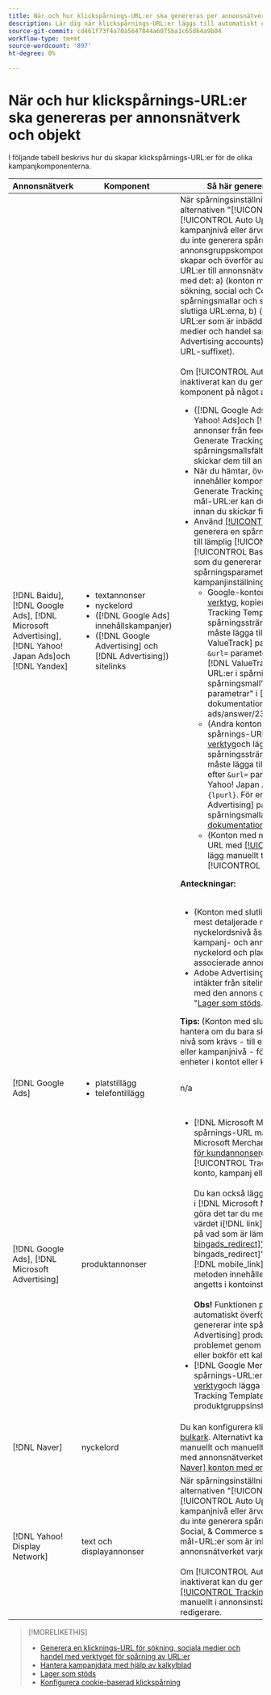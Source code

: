 ```yaml
---
title: När och hur klickspårnings-URL:er ska genereras per annonsnätverk och objekt
description: Lär dig när klickspårnings-URL:er läggs till automatiskt och när och hur du lägger till dem manuellt för olika kampanjkomponenter.
source-git-commit: cd461f73f4a70a5647844a6075ba1c65d64a9b04
workflow-type: tm+mt
source-wordcount: '897'
ht-degree: 0%

---
```


# När och hur klickspårnings-URL:er ska genereras per annonsnätverk och objekt

I följande tabell beskrivs hur du skapar klickspårnings-URL:er för de olika kampanjkomponenterna.

| Annonsnätverk | Komponent | Så här genererar du en URL för klickspårning |
| ---- | ---- | ---- |
| [!DNL Baidu], [!DNL Google Ads], [!DNL Microsoft Advertising], [!DNL Yahoo! Japan Ads]och [!DNL Yandex] | <ul><li>textannonser</li><li>nyckelord</li><li>([!DNL Google Ads] innehållskampanjer)</li><li>([!DNL Google Advertising] och [!DNL Advertising]) sitelinks</li></ul> | När spårningsinställningarna för en aktiv kampanj innehåller alternativen &quot;[!UICONTROL EF Redirect]&quot; och &quot;[!UICONTROL Auto Upload]&quot; (antingen inställd på kampanjnivå eller ärvd från kontoinställningarna), behöver du inte generera spårnings-URL:er för annonsgruppskomponenterna. Search, Social, &amp; Commerce skapar och överför automatiskt följande typer av spårnings-URL:er till annonsnätverket varje gång det synkroniseras med det: a) (konton med slutliga URL:er) Parametrar för sökning, social och Commerce-spårning för spårningsmallar och samma parametrar som läggs till de slutliga URL:erna, b) (konton med mål-URL:er) nya mål-URL:er som är inbäddade med kod för sökning, sociala medier och handel samt c) (Google Ads and Microsoft Advertising accounts) landningssidessuffix (det slutliga URL-suffixet).<br><br>Om [!UICONTROL Auto Upload] om alternativet är inaktiverat kan du generera spårnings-URL:er för en komponent på något av följande sätt:<ul><li>([!DNL Google Ads], [!DNL Microsoft Advertising], [!DNL Yahoo! Ads]och [!DNL Yandex]) När du publicerar annonser från feed-filer väljer du [!UICONTROL Generate Tracking URLs] alternativ. Du kan validera spårningsmallsfälten i alla kalkylbladsfiler innan du skickar dem till annonsnätverket.</li><li>När du hämtar, överför eller skickar en kalkylbladsfil som innehåller komponenten väljer du [!UICONTROL Generate Tracking URLs] alternativ. För konton med mål-URL:er kan du validera fälten Bas-URL/Slutlig URL innan du skickar filen till annonsnätverket</li><li>Använd [[!UICONTROL Tracking URLs] verktyg](/help/search-social-commerce/tools/click-tracking-url-generate.md) för att generera en spårnings-URL och manuellt lägga till den till lämplig [!UICONTROL Tracking Template] eller [!UICONTROL Base URL] fält. <b>Obs!</b> Spårningsmallarna som du genererar innehåller inga ytterligare spårningsparametrar som anges i konto- eller kampanjinställningarna.<ul><li>Google-konton) Gå till [[!UICONTROL Tracking URLs] verktyg](/help/search-social-commerce/tools/click-tracking-url-generate.md), kopierar värdet på skärmen [!UICONTROL Tracking Template] och manuellt lägga till hela spårningssträngen i komponentinställningarna. Du måste lägga till en [!DNL Google Ads] [!DNL ValueTrack] parameter för den sista URL:en efter `&url=` parameter (som `{lpurl}`). För en lista med [!DNL ValueTrack] parametrar för att ange slutliga URL:er i spårningsmallar, se parametrarna &quot;Endast spårningsmall&quot; i avsnittet &quot;Tillgängliga ValueTrack-parametrar&quot; i [[!DNL Google Ads] dokumentation]9https://support.google.com/google-ads/answer/2375447.</li><li>(Andra konton med slutliga URL:er) Generera en spårnings-URL med [[!UICONTROL Tracking URLs] verktyg](/help/search-social-commerce/tools/click-tracking-url-generate.md)och lägger manuellt till hela spårningssträngen i komponentinställningarna. Du måste lägga till en parameter för den slutliga URL:en efter `&url=` parameter (som `{lpurl}`). För [!DNL Yahoo! Japan Ads] konton, använd parametern `{lpurl}`. För en lista med [!DNL Microsoft Advertising] parametrar för att ange slutliga URL:er i spårningsmallar finns i [Microsoft Advertising-dokumentation](https://help.bingads.microsoft.com/#apex/3/en/56799).</li><li>(Konton med mål-URL:er) Generera en spårnings-URL med [[!UICONTROL Tracking URLs] verktyg](/help/search-social-commerce/tools/click-tracking-url-generate.md)och lägg manuellt till spårnings-URL:en i lämplig [!UICONTROL Base URL] fält.</li></ul></li></ul><b>Anteckningar:</b><br><br><ul><li>(Konton med slutliga URL:er) Spårningsmallen på den mest detaljerade nivån används (en spårningsmall på nyckelordsnivå åsidosätter till exempel mallar på konto-, kampanj- och annonsnivå och spårningsmallar för nyckelord och placeringar åsidosätter mallarna för den associerade annonsen).</li><li>Adobe Advertising mappar klick och resulterande intäkter från sitelinks till det nyckelord som är associerat med den annons där sitelink ingår, inte separat. Se &quot;[Lager som stöds](/help/search-social-commerce/introduction/supported-inventory.md).&quot;</li></ul><b>Tips:</b> (Konton med slutliga URL:er) Spårning är enklast att hantera om du bara skapar spårningsmallar på den högsta nivå som krävs - till exempel spårningsmallar på konto- eller kampanjnivå - för att använda samma spårning för alla enheter i kontot eller kampanjen. |
| [!DNL Google Ads] | <ul><li>platstillägg</li><li>telefontillägg</li></ul> | n/a |
| [!DNL Google Ads], [!DNL Microsoft Advertising] | produktannonser | <ul><li>[!DNL Microsoft Merchant Center] konton: Skapa en spårnings-URL manuellt för varje produkt i [!DNL Microsoft Merchant Center] kontot med [spåra mallformat för kundannonser](/help/search-social-commerce/tracking/formats-click-tracking-microsoft.md)och lägga till det manuellt i [!UICONTROL Tracking Template] i inställningarna för konto, kampanj eller produktgrupp.<br><br>Du kan också lägga till spårnings-URL:en till produktdata i [!DNL Microsoft Merchant Center account]. Om du vill göra det tar du med spårnings-URL:en tillsammans med värdet i[!DNL link]&quot; eller &quot;[!DNL mobile_link]&quot;, beroende på vad som är lämpligt, i en [egen kolumn &quot;[!DNL bingads_redirect]&quot; i produktflödet](https://help.ads.microsoft.com/#apex/3/en/51084). Värdet i[!DNL bingads_redirect]&quot; ersätter värdena i &quot;[!DNL link]&quot; och &quot;[!DNL mobile_link]&quot;. URL:er som genereras med den här metoden innehåller inga spårningsparametrar som har angetts i kontoinställningarna.<br><br><b>Obs!</b> Funktionen på kontonivå och kampanjnivå som automatiskt överför spårning under synkronisering genererar inte spårning för nya [!DNL Microsoft Advertising] produktgrupper. Du kan komma runt problemet genom att generera spårning när du överför eller bokför ett kalkylblad.</li><li>[!DNL Google Merchant Center] konton: Generera spårnings-URL:er med [[!UICONTROL Tracking URLs] verktyg](/help/search-social-commerce/tools/click-tracking-url-generate.md)och lägga till dem manuellt i [!UICONTROL Tracking Template] fält i konto-, kampanj- eller produktgruppsinställningarna.</li></ul> |
| [!DNL Naver] | nyckelord | Du kan konfigurera klickspårning för alla annonser via [bulkark](/help/search-social-commerce/campaign-management/bulksheets/bulksheet-about.md). Alternativt kan du generera URL:er för annonser manuellt och manuellt lägga till dem i annonsinställningarna med annonsnätverkets redigerare. Se &quot;[Implementera [!DNL Naver] konton med enbart spårning](/help/search-social-commerce/campaign-management/naver-tracking-only-account-implement.md).&quot; |
| [!DNL Yahoo! Display Network] | text och displayannonser | När spårningsinställningarna för en aktiv kampanj innehåller alternativen &quot;[!UICONTROL EF Redirect]&quot; och &quot;[!UICONTROL Auto Upload]&quot; (antingen inställd på kampanjnivå eller ärvd från kontoinställningarna), behöver du inte generera spårnings-URL:er för annonserna. Search, Social, &amp; Commerce skapar och överför automatiskt nya mål-URL:er som är inbäddade med spårningskod till annonsnätverket varje gång de synkroniseras med det.<br><br>Om [!UICONTROL Auto Upload] om alternativet är inaktiverat kan du generera spårnings-URL:er med [[!UICONTROL Tracking URLs] verktyg](/help/search-social-commerce/tools/click-tracking-url-generate.md)och lägg till dem manuellt i annonsinställningarna med annonsnätverkets redigerare. |

>[!MORELIKETHIS]
>
>* [Generera en klicknings-URL för sökning, sociala medier och handel med verktyget för spårning av URL:er](/help/search-social-commerce/tools/click-tracking-url-generate.md)
>* [Hantera kampanjdata med hjälp av kalkylblad](/help/search-social-commerce/campaign-management/bulksheets/bulksheet-about.md)
>* [Lager som stöds](/help/search-social-commerce/introduction/supported-inventory.md)
>* [Konfigurera cookie-baserad klickspårning](/help/search-social-commerce/tracking/click-tracking-set-up.md)

